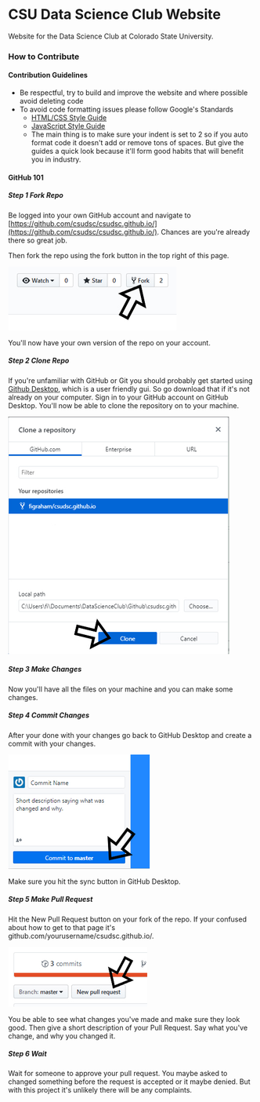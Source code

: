 # CSU Data Science Club Website

Website for the Data Science Club at Colorado State University.

### How to Contribute

#### Contribution Guidelines

* Be respectful, try to build and improve the website and where possible avoid deleting code
* To avoid code formatting issues please follow Google's Standards
  * [HTML/CSS Style Guide](https://google.github.io/styleguide/htmlcssguide.html)
  * [JavaScript Style Guide](https://google.github.io/styleguide/javascriptguide.xml)
  * The main thing is to make sure your indent is set to 2 so if you auto format code it doesn't add or remove tons of spaces. But give the guides a quick look because it'll form good habits that will benefit you in industry.

#### GitHub 101

##### Step 1 Fork Repo

Be logged into your own GitHub account and navigate to [https://github.com/csudsc/csudsc.github.io/](https://github.com/csudsc/csudsc.github.io/). Chances are you're already there so great job.

Then fork the repo using the fork button in the top right of this page.

![image of fork button](./images/readme/github101/forkbutton.jpg)

You'll now have your own version of the repo on your account.

##### Step 2 Clone Repo

If you're unfamiliar with GitHub or Git you should probably get started using [Github Desktop](https://desktop.github.com/), which is a user friendly gui. So go download that if it's not already on your computer. Sign in to your GitHub account on GitHub Desktop. You'll now be able to clone the repository on to your machine.

![image of cloning repo](./images/readme/github101/clonerepo.jpg)

##### Step 3 Make Changes

Now you'll have all the files on your machine and you can make some changes.

##### Step 4 Commit Changes

After your done with your changes go back to GitHub Desktop and create a commit with your changes.

![image of creating commit](./images/readme/github101/creatingcommit.jpg)

Make sure you hit the sync button in GitHub Desktop.

##### Step 5 Make Pull Request

Hit the New Pull Request button on your fork of the repo. If your confused about how to get to that page it's github.com/yourusername/csudsc.github.io/.

![image of New Pull Request Button](./images/readme/github101/newpullrequest.jpg)

You be able to see what changes you've made and make sure they look good. Then give a short description of your Pull Request. Say what you've change, and why you changed it.

##### Step 6 Wait

Wait for someone to approve your pull request. You maybe asked to changed something before the request is accepted or it maybe denied. But with this project it's unlikely there will be any complaints.